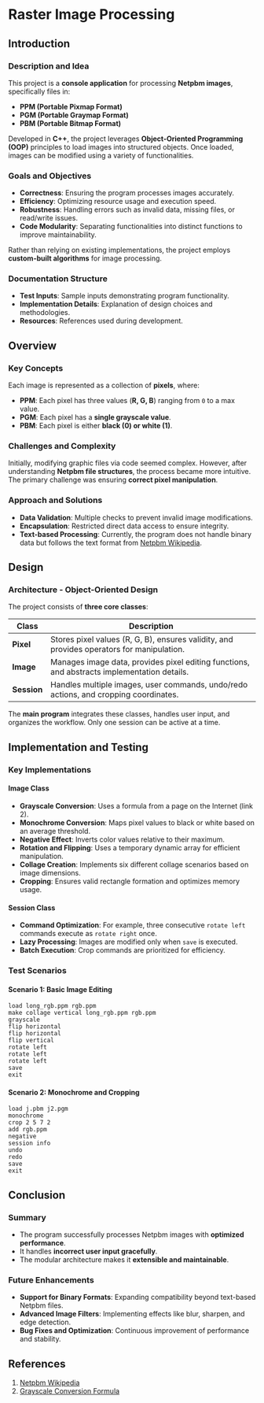 # Raster Image Processing

## Introduction

### Description and Idea
This project is a **console application** for processing **Netpbm images**, specifically files in:
- **PPM (Portable Pixmap Format)**
- **PGM (Portable Graymap Format)**
- **PBM (Portable Bitmap Format)**

Developed in **C++**, the project leverages **Object-Oriented Programming (OOP)** principles to load images into structured objects. Once loaded, images can be modified using a variety of functionalities.

### Goals and Objectives
- **Correctness**: Ensuring the program processes images accurately.
- **Efficiency**: Optimizing resource usage and execution speed.
- **Robustness**: Handling errors such as invalid data, missing files, or read/write issues.
- **Code Modularity**: Separating functionalities into distinct functions to improve maintainability.

Rather than relying on existing implementations, the project employs **custom-built algorithms** for image processing.

### Documentation Structure
- **Test Inputs**: Sample inputs demonstrating program functionality.
- **Implementation Details**: Explanation of design choices and methodologies.
- **Resources**: References used during development.

## Overview

### Key Concepts
Each image is represented as a collection of **pixels**, where:
- **PPM**: Each pixel has three values (**R, G, B**) ranging from `0` to a max value.
- **PGM**: Each pixel has a **single grayscale value**.
- **PBM**: Each pixel is either **black (0) or white (1)**.

### Challenges and Complexity
Initially, modifying graphic files via code seemed complex. However, after understanding **Netpbm file structures**, the process became more intuitive. The primary challenge was ensuring **correct pixel manipulation**.

### Approach and Solutions
- **Data Validation**: Multiple checks to prevent invalid image modifications.
- **Encapsulation**: Restricted direct data access to ensure integrity.
- **Text-based Processing**: Currently, the program does not handle binary data but follows the text format from [Netpbm Wikipedia](https://en.wikipedia.org/wiki/Netpbm#File_formats).

## Design

### Architecture - Object-Oriented Design
The project consists of **three core classes**:

| Class | Description |
|-------|-------------|
| **Pixel** | Stores pixel values (R, G, B), ensures validity, and provides operators for manipulation. |
| **Image** | Manages image data, provides pixel editing functions, and abstracts implementation details. |
| **Session** | Handles multiple images, user commands, undo/redo actions, and cropping coordinates. |

The **main program** integrates these classes, handles user input, and organizes the workflow. Only one session can be active at a time.

## Implementation and Testing

### Key Implementations
#### Image Class
- **Grayscale Conversion**: Uses a formula from a page on the Internet (link 2).
- **Monochrome Conversion**: Maps pixel values to black or white based on an average threshold.
- **Negative Effect**: Inverts color values relative to their maximum.
- **Rotation and Flipping**: Uses a temporary dynamic array for efficient manipulation.
- **Collage Creation**: Implements six different collage scenarios based on image dimensions.
- **Cropping**: Ensures valid rectangle formation and optimizes memory usage.

#### Session Class
- **Command Optimization**: For example, three consecutive `rotate left` commands execute as `rotate right` once.
- **Lazy Processing**: Images are modified only when `save` is executed.
- **Batch Execution**: Crop commands are prioritized for efficiency.

### Test Scenarios
#### Scenario 1: Basic Image Editing
```
load long_rgb.ppm rgb.ppm
make collage vertical long_rgb.ppm rgb.ppm
grayscale
flip horizontal
flip horizontal
flip vertical
rotate left
rotate left
rotate left
save
exit
```

#### Scenario 2: Monochrome and Cropping
```
load j.pbm j2.pgm
monochrome
crop 2 5 7 2
add rgb.ppm
negative
session info
undo
redo
save
exit
```

## Conclusion
### Summary
- The program successfully processes Netpbm images with **optimized performance**.
- It handles **incorrect user input gracefully**.
- The modular architecture makes it **extensible and maintainable**.

### Future Enhancements
- **Support for Binary Formats**: Expanding compatibility beyond text-based Netpbm files.
- **Advanced Image Filters**: Implementing effects like blur, sharpen, and edge detection.
- **Bug Fixes and Optimization**: Continuous improvement of performance and stability.

## References
1. [Netpbm Wikipedia](https://en.wikipedia.org/wiki/Netpbm#File_formats)
2. [Grayscale Conversion Formula](https://learn.microsoft.com/en-us/previous-versions/bb332387(v=msdn.10)?redirectedfrom=MSDN#tbconimagecolorizer_grayscaleconversion)

